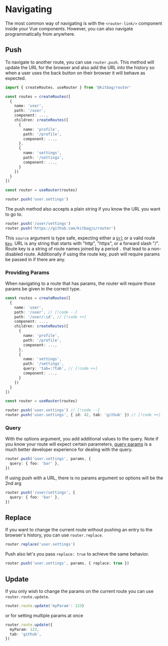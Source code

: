 # Navigating

The most common way of navigating is with the `<router-link/>` component inside your Vue components. However, you can also navigate programmatically from anywhere.

## Push

To navigate to another route, you can use `router.push`. This method will update the URL for the browser and also add the URL into the history so when a user uses the back button on their browser it will behave as expected.

```ts
import { createRoutes, useRouter } from '@kitbag/router'

const routes = createRoutes([
  {
    name: 'user',
    path: '/user',
    component: ...,
    children: createRoutes([
      {
        name: 'profile',
        path: '/profile',
        component: ...,
      },
      {
        name: 'settings',
        path: '/settings',
        component: ...,
      }
    ])
  }
])

const router = useRouter(routes)

router.push('user.settings')
```

The push method also accepts a plain string if you know the URL you want to go to.

```ts
router.push('/user/settings')
router.push('https://github.com/kitbagjs/router')
```

This `source` argument is type safe, expecting either a [`Url`](/api/types/Url) or a valid route [`Key`](/api/types/Route#key). URL is any string that starts with "http", "https", or a forward slash "/". Route key is a string of route names joined by a period `.` that lead to a non-disabled route. Additionally if using the route key, push will require params be passed in if there are any.

### Providing Params

When navigating to a route that has params, the router will require those params be given in the correct type.

```ts
const routes = createRoutes([
  {
    name: 'user',
    path: '/user', // [!code --]
    path: '/user/:id', // [!code ++]
    component: ...,
    children: createRoutes([
      {
        name: 'profile',
        path: '/profile',
        component: ...,
      },
      {
        name: 'settings',
        path: '/settings',
        query: 'tab=:?tab', // [!code ++]
        component: ...,
      }
    ])
  }
])

const router = useRouter(routes)

router.push('user.settings') // [!code --]
router.push('user.settings', { id: 42, tab: 'github' }) // [!code ++]
```

### Query

With the options argument, you add additional values to the query. Note if you know your route will expect certain parameters, [query params](/core-concepts/query-params) is a much better developer experience for dealing with the query.

```ts
router.push('user.settings', params, {
  query: { foo: 'bar' },
})
```

If using push with a URL, there is no params argument so options will be the 2nd arg

```ts
router.push('/user/settings', {
  query: { foo: 'bar' },
})
```

## Replace

If you want to change the current route without pushing an entry to the browser's history, you can use `router.replace`.

```ts
router.replace('user.settings')
```

Push also let's you pass `replace: true` to achieve the same behavior.

```ts
router.push('user.settings', params, { replace: true })
```

## Update

If you only wish to change the params on the current route you can use `router.route.update`.

```ts
router.route.update('myParam': 123)
```

or for setting multiple params at once

```ts
router.route.update({
  myParam: 123,
  tab: 'github',
})
```
